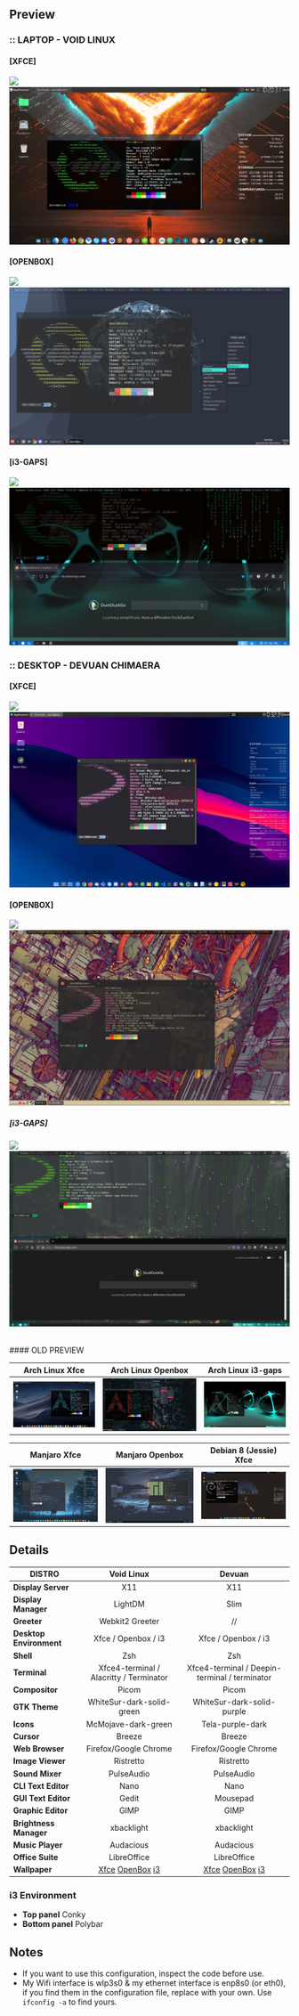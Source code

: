 ## Preview
### :: LAPTOP - VOID LINUX
#### [XFCE]
[![](img.jpg)](img.jpg)
[![Void Linux Xfce](/.preview/void_xfce.png?raw=true)](.preview/void_xfce.png?raw=true)
<br />
#### [OPENBOX]
[![](img.jpg)](img.jpg)
[![Void Linux Openbox](/.preview/void_openbox.png?raw=true)](.preview/void_openbox.png?raw=true)
<br />
#### [i3-GAPS]
[![](img.jpg)](img.jpg)
[![Void Linux i3-gaps](/.preview/void_i3.png?raw=true)](.preview/void_i3.png?raw=true)
<br />

### :: DESKTOP - DEVUAN CHIMAERA
#### [XFCE]
[![](img.jpg)](img.jpg)
[![Devuan Chimaera Xfce](/.preview/devuan_chimaera_xfce.png?raw=true)](.preview/devuan_chimaera_xfce.png?raw=true)
<br />
#### [OPENBOX]
[![](img.jpg)](img.jpg)
[![Devuan Chimaera Openbox](/.preview/devuan_chimaera_openbox.png?raw=true)](.preview/devuan_chimaera_xfce.png?raw=true)
<br />
##### [i3-GAPS]
[![](img.jpg)](img.jpg)
[![Devuan Chimaera i3-gaps](/.preview/devuan_chimaera_i3.png?raw=true)](.preview/devuan_chimaera_i3.png?raw=true)
<br />

<br />
#### OLD PREVIEW


|Arch Linux Xfce | Arch Linux Openbox |  Arch Linux i3-gaps |
|:-:|:-:|:-:|
![Arch Xfce](/.preview/arch_xfce.png?raw=true)|![Arch Openbox](.preview/arch_openbox.png?raw=true)| ![Arch i3](.preview/arch_i3.png?raw=true)|

| Manjaro Xfce | Manjaro Openbox | Debian 8 (Jessie) Xfce |
|:-:|:-:|:-:|
|![Manjaro Xfce](.preview/manjaro_xfce.png?raw=true)|![Manjaro Xfce](.preview/manjaro_openbox.png?raw=true)|![Debian 8 Xfce](.preview/debian_jessie_xfce.png?raw=true)|

## Details

| **DISTRO**  | Void Linux |  Devuan  |
|----------|:-------------:|:--:|
| **Display Server** |X11|X11|
| **Display Manager** |LightDM|Slim|
| **Greeter** |Webkit2 Greeter|//|
| **Desktop Environment** |Xfce / Openbox / i3| Xfce / Openbox / i3|
| **Shell**|Zsh | Zsh |
| **Terminal**|Xfce4-terminal / Alacritty / Terminator | Xfce4-terminal / Deepin-terminal / terminator |
| **Compositor** |Picom|Picom|
| **GTK Theme**|WhiteSur-dark-solid-green|WhiteSur-dark-solid-purple |
| **Icons** |McMojave-dark-green|Tela-purple-dark|
| **Cursor** |Breeze|Breeze|
| **Web Browser** |Firefox/Google Chrome|Firefox/Google Chrome|
| **Image Viewer** |Ristretto|Ristretto|
| **Sound Mixer** |PulseAudio|PulseAudio|
| **CLI Text Editor** |Nano|Nano|
| **GUI Text Editor** |Gedit|Mousepad|
| **Graphic Editor** |GIMP|GIMP|
| **Brightness Manager** |xbacklight|xbacklight|
| **Music Player** |Audacious|Audacious|
| **Office Suite** |LibreOffice|LibreOffice|
|**Wallpaper**| [Xfce]() [OpenBox]() [i3]() |  [Xfce]() [OpenBox](https://www.behance.net/gallery/77441651/Heavy-Elevator) [i3](https://wallhaven.cc/w/4g3gde)|

### i3 Environment
- **Top panel** Conky
- **Bottom panel** Polybar

## Notes
- If you want to use this configuration, inspect the code before use.
- My Wifi interface is wlp3s0 & my ethernet interface is enp8s0 (or eth0),<br />
if you find them in the configuration file, replace with your own. Use `ifconfig -a` to find yours.
